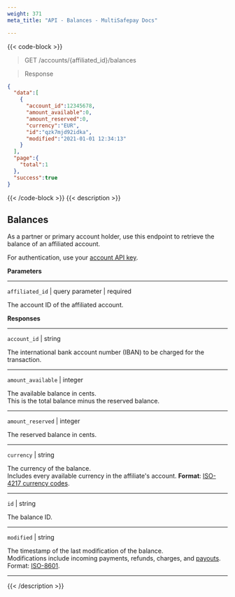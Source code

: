 ```yaml
---
weight: 371
meta_title: "API - Balances - MultiSafepay Docs"

---
```


{{< code-block >}}

> GET /accounts/{affiliated_id}/balances

> Response

```json
{
  "data":[
    {
      "account_id":12345678,
      "amount_available":0,
      "amount_reserved":0,
      "currency":"EUR",
      "id":"qzk7mjd92idka",
      "modified":"2021-01-01 12:34:13"
    }
  ],
  "page":{
    "total":1
  },
  "success":true
}
```

{{< /code-block >}}
{{< description >}}
## Balances

As a partner or primary account holder, use this endpoint to retrieve the balance of an affiliated account. 

For authentication, use your [account API key](/set-up-your-account/site-id-api-key-secure-code/). 

**Parameters**

----------------

`affiliated_id` | query parameter  | required

The account ID of the affiliated account. 

**Responses**

----------------
`account_id` | string

The international bank account number (IBAN) to be charged for the transaction.

----------------
`amount_available` | integer

The available balance in cents.  
This is the total balance minus the reserved balance. 

----------------
`amount_reserved` | integer

The reserved balance in cents. 

----------------
`currency` | string

The currency of the balance.  
Includes every available currency in the affiliate's account.
**Format**: [ISO-4217 currency codes](https://www.iso.org/iso-4217-currency-codes.html).

----------------
`id` | string

The balance ID. 

----------------
`modified` | string

The timestamp of the last modification of the balance.  
Modifications include incoming payments, refunds, charges, and [payouts](/account/payouts/).  
Format: [ISO-8601](https://en.wikipedia.org/wiki/ISO_8601).

----------------
{{< /description >}}
